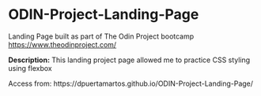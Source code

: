 # ODIN-Project-Landing-Page
Landing Page built as part of The Odin Project bootcamp https://www.theodinproject.com/
<p><b>Description:</b> This landing project page allowed me to practice CSS styling using flexbox </p>
<p> Access from:
https://dpuertamartos.github.io/ODIN-Project-Landing-Page/ </p>
